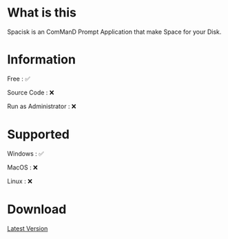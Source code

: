 # What is this
Spacisk is an ComManD Prompt Application
that make Space for your Disk.

# Information
Free : ✅

Source Code : ❌

Run as Administrator : ❌


# Supported
Windows : ✅

MacOS : ❌

Linux : ❌


# Download
[Latest Version](https://github.com/N0ub4x/Spacisk/releases/latest)
